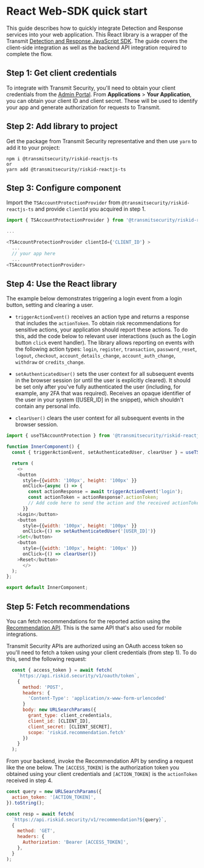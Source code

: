 # React Web-SDK quick start

This guide describes how to quickly integrate Detection and Response services into your web application. This React library is a wrapper of the Transmit [Detection and Response JavaScript SDK](https://developer.transmitsecurity.com/guides/risk/quick_start_react/). The guide covers the client-side integration as well as the backend API integration required to complete the flow.

## Step 1: Get client credentials

To integrate with Transmit Security, you'll need to obtain your client credentials from the [Admin Portal](https://portal.transmitsecurity.io/). From **Applications** > **Your Application**, you can obtain your client ID and client secret. These will be used to identify your app and generate authorization for requests to Transmit.


## Step 2: Add library to project

Get the package from Transmit Security representative and then use `yarn` to add it to your project:

```shell
npm i @transmitsecurity/riskid-reactjs-ts
or
yarn add @transmitsecurity/riskid-reactjs-ts

```

## Step 3: Configure component

Import the `TSAccountProtectionProvider` from `@transmitsecurity/riskid-reactjs-ts` and provide `clientId` you acquired in step 1.


```js
import { TSAccountProtectionProvider } from '@transmitsecurity/riskid-reactjs-ts';

...

<TSAccountProtectionProvider clientId={'CLIENT_ID'} >
  ...
  // your app here
  ...
<TSAccountProtectionProvider>
```

## Step 4: Use the React library

The example below demonstrates triggering a login event from a login button, setting and clearing a user.

- `triggerActionEvent()` receives an action type and returns a response that includes the `actionToken`. To obtain risk recommendations for sensitive actions, your application should report these actions. To do this, add the code below to relevant user interactions (such as the Login button `click` event handler). The library allows reporting on events with the following action types: `login`, `register`, `transaction`, `password_reset`, `logout`, `checkout`, `account_details_change`, `account_auth_change`, `withdraw` or `credits_change`.

- `setAuthenticatedUser()` sets the user context for all subsequent events in the browser session (or until the user is explicitly cleared). It should be set only after you've fully authenticated the user (including, for example, any 2FA that was required). Receives an opaque identifier of the user in your system ([USER_ID] in the snippet), which shouldn't contain any personal info.

- `clearUser()` clears the user context for all subsequent events in the browser session.

```js
import { useTSAccountProtection } from '@transmitsecurity/riskid-reactjs-ts';

function InnerComponent() {
  const { triggerActionEvent, setAuthenticatedUser, clearUser } = useTSAccountProtection();

  return (
    <>
    <button
      style={{width: '100px', height: '100px' }}
      onClick={async () => {
        const actionResponse = await triggerActionEvent('login');
        const actionToken = actionResponse?.actionToken;
        // Add code here to send the action and the received actionToken to your backend
      }}
    >Login</button>
    <button
      style={{width: '100px', height: '100px' }}
      onClick={() => setAuthenticatedUser('[USER_ID]')}
    >Set</button>
    <button
      style={{width: '100px', height: '100px' }}
      onClick={() => clearUser()}
    >Reset</button>
      </>
  );
};

export default InnerComponent;

```

## Step 5: Fetch recommendations

You can fetch recommendations for the reported action using the [Recommendation API](/openapi/risk/recommendations/). This is the same API that's also used for mobile integrations.

Transmit Security APIs are authorized using an OAuth access token so you'll need to fetch a token using your client credentials (from step 1). To do this, send the following request:

```js
  const { access_token } = await fetch(
    `https://api.riskid.security/v1/oauth/token`,
    {
      method: 'POST',
      headers: {
        'Content-Type': 'application/x-www-form-urlencoded'
      }
      body: new URLSearchParams({
        grant_type: client_credentials,
        client_id: [CLIENT_ID],
        client_secret: [CLIENT_SECRET],
        scope: 'riskid.recommendation.fetch'
      })
    }
  );
```

From your backend, invoke the Recommendation API by sending a request like the one below. The `[ACCESS_TOKEN]` is the authorization token you obtained using your client credentials and `[ACTION_TOKEN]` is the `actionToken` received in step 4.

```js
const query = new URLSearchParams({
  action_token: '[ACTION_TOKEN]',
}).toString();

const resp = await fetch(
  `https://api.riskid.security/v1/recommendation?${query}`,
  {
    method: 'GET',
    headers: {
      Authorization: 'Bearer [ACCESS_TOKEN]',
    },
  }
);
```
